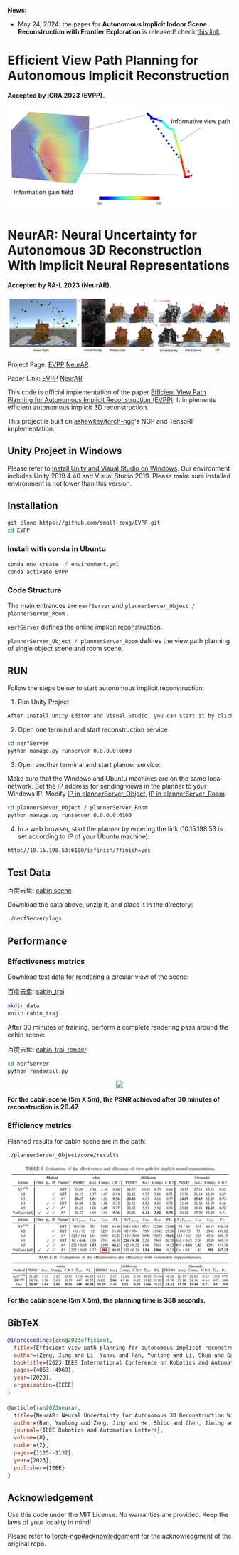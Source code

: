 __News:__

- May 24, 2024: the paper for **Autonomous Implicit Indoor Scene Reconstruction with Frontier Exploration** is released! check [this link](https://small-zeng.github.io/AIISRFE/).

# Efficient View Path Planning for Autonomous Implicit Reconstruction

**Accepted by ICRA 2023 (EVPP).**

![teaser](./imgs/teaser_EVPP.jpg)

# NeurAR: Neural Uncertainty for Autonomous 3D Reconstruction With Implicit Neural Representations

**Accepted by RA-L 2023 (NeurAR).**

![teaser](./imgs/teaser_NeurAR.jpg)


Project Page: [EVPP](https://small-zeng.github.io/EVPP/)  [NeurAR](https://kingteeloki-ran.github.io/NeurAR/) 

Paper Link: [EVPP](https://ieeexplore.ieee.org/abstract/document/10160793)  [NeurAR](https://ieeexplore.ieee.org/abstract/document/10012495/) 


This code is official implementation of the paper [Efficient View Path Planning for Autonomous Implicit Reconstruction (EVPP)](https://ieeexplore.ieee.org/abstract/document/10160793). It implements efficient autonomous implicit 3D reconstruction.

This project is built on [ashawkey/torch-ngp](https://github.com/ashawkey/torch-ngp)'s NGP and TensoRF implementation.


## Unity Project in Windows

Please refer to [Install Unity and Visual Studio on Windows](https://learn.microsoft.com/zh-cn/visualstudio/gamedev/unity/get-started/getting-started-with-visual-studio-tools-for-unity?pivots=windows). Our environment includes Unity 2019.4.40 and Visual Studio 2019. Please make sure installed environment is not lower than this version.



## Installation

```bash
git clone https://github.com/small-zeng/EVPP.git
cd EVPP
```

### Install with conda in Ubuntu

```bash
conda env create -f environment.yml
conda activate EVPP
```

### Code Structure

The main entrances are `nerfServer`  and `plannerServer_Object / plannerServer_Room` .

`nerfServer`  defines the online implicit reconstruction.

`plannerServer_Object / plannerServer_Room` defines the view path planning of single object scene and room scene.

## RUN

Follow the steps below to start autonomous implicit reconstruction:

1. Run Unity Project

```bash
After install Unity Editor and Visual Studio, you can start it by click RUN button in Unity Editor.
```

2. Open one terminal and start reconstruction service:

```bash
cd nerfServer
python manage.py runserver 0.0.0.0:6000
```

3. Open another terminal and start planner service:

Make sure that the Windows and Ubuntu machines are on the same local network. Set the IP address for sending views in the planner to your Windows IP. Modify [IP in plannerServer_Object](./plannerServer_Object/core/interface2.py#L26),  [IP in plannerServer_Room](./plannerServer_Room/core/interface2.py#L26).

```bash
cd plannerServer_Object / plannerServer_Room 
python manage.py runserver 0.0.0.0:6100
```

4. In a web browser, start the planner by entering the link (10.15.198.53 is set according to IP of your Ubuntu machine):

```bash
http://10.15.198.53:6100/isfinish/?finish=yes
```

## Test Data

百度云盘: [cabin scene](https://pan.baidu.com/s/1f0j3A9R2zcAZLVxM2lFdgw?pwd=x8j5)

Download the data above, unzip it, and place it in the directory: 
```bash
./nerfServer/logs
```

## Performance

### Effectiveness metrics

Download test data for rendering a circular view of the scene:

百度云盘: [cabin_traj](https://pan.baidu.com/s/15dqTtJJOVuyCHVaIuP04bw?pwd=33p2)

```bash
mkdir data
unzip cabin_traj
```

After 30 minutes of training, perform a complete rendering pass around the cabin scene:

百度云盘: [cabin_traj_render](https://pan.baidu.com/s/1qxZmQSgYjNC_TKbrNST-uQ?pwd=vnea)

```bash
cd nerfServer
python renderall.py
```


<p align="center">
  <a href="" class="no-underline">
    <img src="./imgs/rgb_video.gif" width="60%">
  </a>
</p>

**For the cabin scene (5m X 5m), the PSNR achieved after 30 minutes of reconstruction is 26.47.**

### Efficiency metrics

Planned results for cabin scene are in the path:

```bash
./plannerServer_Object/core/results
```

![teaser](./imgs/metric.jpg)

**For the cabin scene (5m X 5m), the planning time is 388 seconds.**




## BibTeX

```bibtex
@inproceedings{zeng2023efficient,
  title={Efficient view path planning for autonomous implicit reconstruction},
  author={Zeng, Jing and Li, Yanxu and Ran, Yunlong and Li, Shuo and Gao, Fei and Li, Lincheng and He, Shibo and Chen, Jiming and Ye, Qi},
  booktitle={2023 IEEE International Conference on Robotics and Automation (ICRA)},
  pages={4063--4069},
  year={2023},
  organization={IEEE}
}

@article{ran2023neurar,
  title={NeurAR: Neural Uncertainty for Autonomous 3D Reconstruction With Implicit Neural Representations},
  author={Ran, Yunlong and Zeng, Jing and He, Shibo and Chen, Jiming and Li, Lincheng and Chen, Yingfeng and Lee, Gimhee and Ye, Qi},
  journal={IEEE Robotics and Automation Letters},
  volume={8},
  number={2},
  pages={1125--1132},
  year={2023},
  publisher={IEEE}
}
```

## Acknowledgement

Use this code under the MIT License. No warranties are provided. Keep the laws of your locality in mind!

Please refer to [torch-ngp#acknowledgement](https://github.com/ashawkey/torch-ngp#acknowledgement) for the acknowledgment of the original repo.


